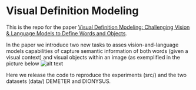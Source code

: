 # Visual Definition Modeling

This is the repo for the paper [Visual Definition Modeling:
Challenging Vision & Language Models to Define Words and Objects](https://www.aaai.org/AAAI22Papers/AAAI-11783.ScarliniB.pdf).

In the paper we introduce two new tasks to asses vision-and-language models capabilities of capture semantic information
of both words (given a visual context) and visual objects within an image (as exemplified in the picture below ![alt text](https://github.com/[username]/[reponame]/blob/[branch]/image.jpg?raw=true)


Here we release the code to reproduce the experiments (src/) and the two datasets (data/) DEMETER and DIONYSUS.
